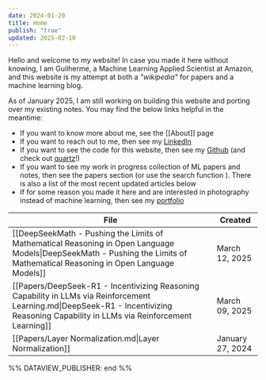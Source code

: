 ```yaml
---
date: 2024-01-20
title: Home
publish: "true"
updated: 2025-02-10
---
```

Hello and welcome to my website! In case you made it here without knowing, I am Guilherme, a Machine Learning Applied Scientist at Amazon, and this website is my attempt at both a *"wikipedia"* for papers and a machine learning blog. 

As of January 2025, I am still working on building this website and porting over my existing notes. You may find the below links helpful in the meantime:
- If you want to know more about me, see the  [[About]] page
- If you want to reach out to me, then see my [LinkedIn](https://www.linkedin.com/in/gilunga/)
- If you want to see the code for this website, then see my [Github](https://github.com/GIlunga) (and check out [quartz](https://github.com/jackyzha0/quartz)!)
- If you want to see my work in progress collection of ML papers and notes, then see the papers section (or use the search function ). There is also a list of the most recent updated articles below
- If for some reason you made it here and are interested in photography instead of machine learning, then see my [portfolio](https://gilunga.myportfolio.com/)



<!--
 %%DATAVIEW_PUBLISHER: start
```dataview
TABLE date as Created
FROM #paper 
WHERE publish = "true"
SORT date DESC
LIMIT 10
```
%%
-->

| File                                                                                                                                                                                   | Created          |
| -------------------------------------------------------------------------------------------------------------------------------------------------------------------------------------- | ---------------- |
| [[DeepSeekMath - Pushing the Limits of Mathematical Reasoning in Open Language Models\|DeepSeekMath - Pushing the Limits of Mathematical Reasoning in Open Language Models]] | March 12, 2025   |
| [[Papers/DeepSeek-R1 - Incentivizing Reasoning Capability in LLMs via Reinforcement Learning.md\|DeepSeek-R1 - Incentivizing Reasoning Capability in LLMs via Reinforcement Learning]] | March 09, 2025   |
| [[Papers/Layer Normalization.md\|Layer Normalization]]                                                                                                                                 | January 27, 2024 |

%% DATAVIEW_PUBLISHER: end %%


<!---
## \[WIP\] **How** to use this website 

- Search
- Graph
- Tags
- Wikilinks and popovers
- Backlinks 
-->